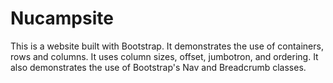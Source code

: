 # Nucampsite
This is a website built with Bootstrap.  It demonstrates the use of containers, rows and columns.  It uses column sizes, offset, jumbotron, and ordering.
It also demonstrates the use of Bootstrap's Nav and Breadcrumb classes.
